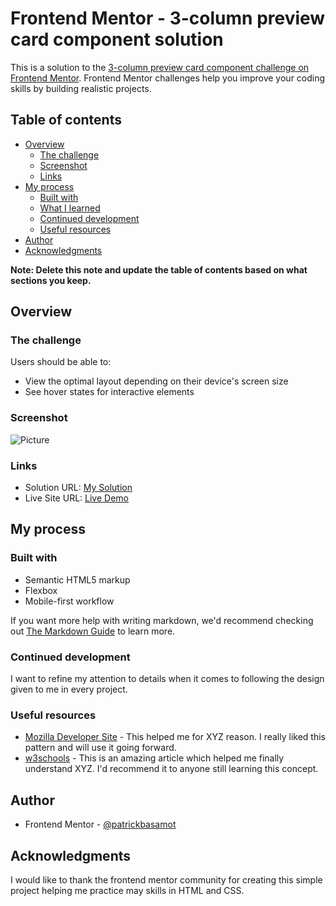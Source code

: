 # Frontend Mentor - 3-column preview card component solution

This is a solution to the [3-column preview card component challenge on Frontend Mentor](https://www.frontendmentor.io/challenges/3column-preview-card-component-pH92eAR2-). Frontend Mentor challenges help you improve your coding skills by building realistic projects. 

## Table of contents

- [Overview](#overview)
  - [The challenge](#the-challenge)
  - [Screenshot](#screenshot)
  - [Links](#links)
- [My process](#my-process)
  - [Built with](#built-with)
  - [What I learned](#what-i-learned)
  - [Continued development](#continued-development)
  - [Useful resources](#useful-resources)
- [Author](#author)
- [Acknowledgments](#acknowledgments)

**Note: Delete this note and update the table of contents based on what sections you keep.**

## Overview

### The challenge

Users should be able to:

- View the optimal layout depending on their device's screen size
- See hover states for interactive elements

### Screenshot

![Picture](./images/Screenshot%20from%202022-04-04%2023-01-05.png.jpg)

### Links

- Solution URL: [My Solution](https://github.com/patrickbasamot/frontend-mentor-first-project)
- Live Site URL: [Live Demo](https://patrickbasamot.github.io/frontend-mentor-first-project/)

## My process

### Built with

- Semantic HTML5 markup
- Flexbox
- Mobile-first workflow


If you want more help with writing markdown, we'd recommend checking out [The Markdown Guide](https://www.markdownguide.org/) to learn more.


### Continued development

 I want to refine my attention to details when it comes to following the design given to me in every project.



### Useful resources

- [Mozilla Developer Site](https://www.https://developer.mozilla.org/en-US/.com) - This helped me for XYZ reason. I really liked this pattern and will use it going forward.
- [w3schools](https://www.w3schools.com) - This is an amazing article which helped me finally understand XYZ. I'd recommend it to anyone still learning this concept.



## Author

- Frontend Mentor - [@patrickbasamot](https://www.frontendmentor.io/profile/patrickbasamot)



## Acknowledgments

I would like to thank the frontend mentor community for creating this simple project helping me practice may skills in HTML and CSS.
